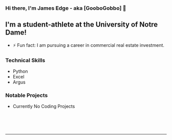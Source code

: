 ### Hi there, I'm James Edge - aka [GooboGobbo] 👋

## I'm a student-athlete at the University of Notre Dame!

- ⚡ Fun fact: I am pursuing a career in commercial real estate investment.
### Technical Skills
- Python
- Excel
- Argus

### Notable Projects
- Currently No Coding Projects

<br />
<br />
<br />

---

[website]: https://www.linkedin.com/in/jamesdedge/

